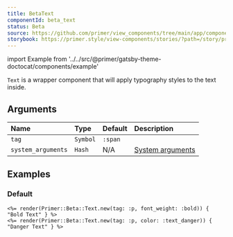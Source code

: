 ```yaml
---
title: BetaText
componentId: beta_text
status: Beta
source: https://github.com/primer/view_components/tree/main/app/components/primer/text.rb
storybook: https://primer.style/view-components/stories/?path=/story/primer-beta-text-component
---
```


import Example from '../../src/@primer/gatsby-theme-doctocat/components/example'

<!-- Warning: AUTO-GENERATED file, do not edit. Add code comments to your Ruby instead <3 -->

`Text` is a wrapper component that will apply typography styles to the text inside.

## Arguments

| Name | Type | Default | Description |
| :- | :- | :- | :- |
| `tag` | `Symbol` | `:span` |  |
| `system_arguments` | `Hash` | N/A | [System arguments](/system-arguments) |

## Examples

### Default

<Example src="<p data-view-component='true' class='text-bold'>Bold Text</p><p data-view-component='true' class='color-text-danger'>Danger Text</p>" />

```erb
<%= render(Primer::Beta::Text.new(tag: :p, font_weight: :bold)) { "Bold Text" } %>
<%= render(Primer::Beta::Text.new(tag: :p, color: :text_danger)) { "Danger Text" } %>
```
